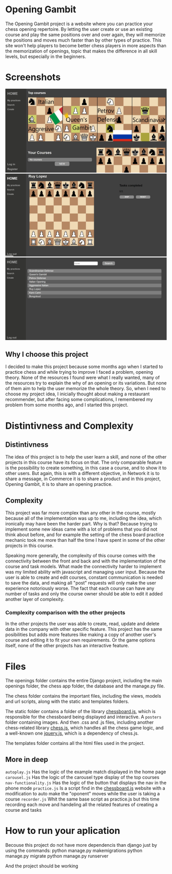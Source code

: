 # Opening Gambit

The Opening Gambit project is a website where you can practice your chess opening repertoire. By letting the user create or use an existing course and play the same positions over and over again, they will memorize the positions and moves much faster than by other types of practice. This site won't help players to become better chess players in more aspects than the memorization of openings, topic that makes the difference in all skill levels, but especially in the beginners.

# Screenshots
![Screenshot form the app](screenshots/openings1.jpg)
![Screenshot form the app x2](screenshots/openings2.jpg)
![Screenshot form the app x3](screenshots/openings3.jpg)


## Why I choose this project
I decided to make this project because some months ago when I started to practice chess and while trying to improve I faced a problem, opening theory. None of the resources I found were what I really wanted, many of the resources try to explain the why of an opening or its variations. But none of them aim to help the user memorize the whole theory. So, when I need to choose my project idea, I inicially thought about making a restaurant recommender, but after facing some complications, I remembered my problem from some months ago, and I started this project. 

# Distintivness and Complexity

## Distintivness
The idea of this project is to help the user learn a skill, and none of the other projects in this course have its focus on that. The only comparable feature is the possibility to create something, in this case a course, and to show it to other users. But again, this is with a different objective, in Network it is to share a message, in Commerce it is to share a product and in this project, Opening Gambit, it is to share an opening practice. 

## Complexity
This project was far more complex than any other in the course, mostly because all of the implementation was up to me, including the idea, which ironically may have been the harder part. Why is that? Because trying to implement some new ideas came with a lot of problems that you did not think about before, and for example the setting of the chess board practice mechanic took me more than half the time I have spent in some of the other projects in this course. 

Speaking more generally, the complexity of this course comes with the connectivity between the front and back and with the implementation of the course and task models. What made the connectivity harder to implement was my limited ability with javascript and managing user input. Because the user is able to create and edit courses, constant communication is needed to save the data, and making all "post" requests will only make the user experience notoriously worse. The fact that each course can have any number of tasks and only the course owner should be able to edit it added another layer of complexity.

### Complexity comparison with the other projects
In the other projects the user was able to create, read, update and delete data in the company with other specific feature. This project has the same posibilities but adds more features like making a copy of another user's course and editing it to fit your own requirements. Or the game options itself, none of the other projects has an interactive feature. 

# Files
The openings folder contains the entire Django project, including the main openings folder, the chess app folder, the database and the manage.py file.

The chess folder contains the important files, including the views, models and url scripts, along with the static and templates folders.

The static folder contains a folder of the library [chessboard.js](https://chessboardjs.com), which is responsible for the chessboard being displayed and interactive. A `posters` folder containing images. And then .css and .js files, including another chess-related library [chess.js](https://github.com/jhlywa/chess.js), which handles all the chess game logic, and a well-known one [jquery.js](https://jquery.com), which is a dependency of chess.js.

The templates folder contains all the html files used in the project.

## More in deep

`autoplay.js` Has the logic of the example match displayed in the home page
`carousel.js` Has the logic of the carousel type display of the top courses
`nav-functionality.js` Has the logic of the button that displays the nav in the phone mode
`practice.js` Is a script find in the [chessboard.js](https://chessboardjs.com) website with a modification to auto make the "oponent" moves while the user is taking a course
`recorder.js` Whit the same base script as practice.js but this time recording each move and handeling all the related features of creating a course and tasks

# How to run your aplication
Becouse this project do not have more dependencis than django just by using the commands:
python manage.py makemigrations
python manage.py migrate
python manage.py runserver

And the project should be working